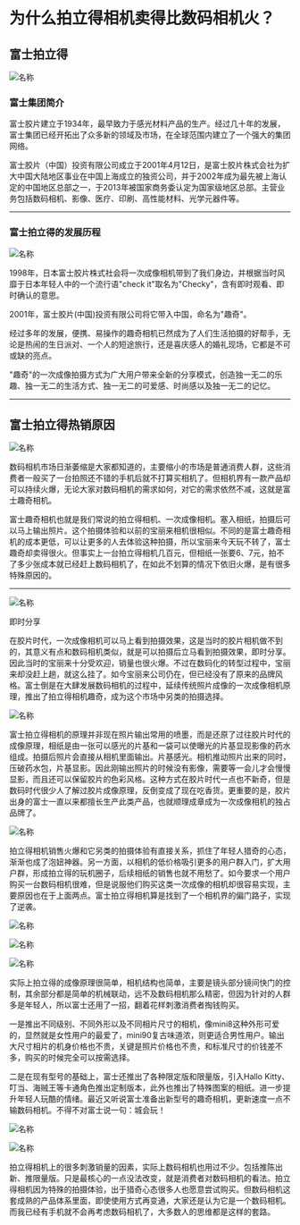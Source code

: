 # 为什么拍立得相机卖得比数码相机火？

## 富士拍立得

![名称](./jpe/P(1).jpeg)

### 富士集团简介

富士胶片建立于1934年，最早致力于感光材料产品的生产。经过几十年的发展，富士集团已经开拓出了众多新的领域及市场，在全球范围内建立了一个强大的集团网络。

富士胶片（中国）投资有限公司成立于2001年4月12日，是富士胶片株式会社为扩大中国大陆地区事业在中国上海成立的独资公司，并于2002年成为最先被上海认定的中国地区总部之一，于2013年被国家商务委认定为国家级地区总部。主营业务包括数码相机、影像、医疗、印刷、高性能材料、光学元器件等。

******
### 富士拍立得的发展历程

![名称](./jpe/P(1).jpg)

1998年，日本富士胶片株式社会将一次成像相机带到了我们身边，并根据当时风靡于日本年轻人中的一个流行语"check it"取名为"Checky"，含有即时观看、即时确认的意思。

2001年，富士胶片(中国)投资有限公司将它带入中国，命名为"趣奇"。

经过多年的发展，便携、易操作的趣奇相机已然成为了人们生活拍摄的好帮手，无论是热闹的生日派对、一个人的短途旅行，还是喜庆感人的婚礼现场，它都是不可或缺的亮点。

"趣奇"的一次成像拍摄方式为广大用户带来全新的分享模式，创造独一无二的乐趣、独一无二的生活方式、独一无二的可爱感、时尚感以及独一无二的记忆。

******

## 富士拍立得热销原因

![名称](./jpe/P(2).jpg)

数码相机市场日渐萎缩是大家都知道的，主要缩小的市场是普通消费人群，这些消费者一般买了一台拍照还不错的手机后就不打算买相机了。但相机界有一款产品却可以持续火爆，无论大家对数码相机的需求如何，对它的需求依然不减，这就是富士趣奇相机。

富士趣奇相机也就是我们常说的拍立得相机、一次成像相机。塞入相纸，拍摄后可以马上输出照片。这个拍摄体验和以前的宝丽来相机很相似。不同的是富士趣奇相机的成本更低，可以让更多的人去体验这种拍摄，所以宝丽来今天玩不转了，富士趣奇却卖得很火。但事实上一台拍立得相机几百元，但相纸一张要6、7元，拍不了多少张成本就已经赶上数码相机了，在如此不划算的情况下依旧火爆，是有很多特殊原因的。

******

![名称](./jpe/P(3).jpg)

即时分享

在胶片时代，一次成像相机可以马上看到拍摄效果，这是当时的胶片相机做不到的，其意义有点和数码相机类似，就是可以拍摄后立马看到拍摄效果，即时分享。因此当时的宝丽来十分受欢迎，销量也很火爆。不过在数码化的转型过程中，宝丽来却没赶上趟，就这么挂了。如今宝丽来公司仍在，但已经没有了原来的品牌风格。富士倒是在大肆发展数码相机的过程中，延续传统照片成像的一次成像相机原理，推出了拍立得相机趣奇，成为这个市场中另类的拍摄选择。


![名称](./jpe/P(4).jpg)

富士拍立得相机的原理并非现在照片输出常用的喷墨，而是还原了过往胶片时代的成像原理，相纸是由一张可以感光的片基和一袋可以使曝光的片基显现影像的药水组成。拍摄后照片会直接从相机里面输出。片基感光。相机推动照片出来的同时，压破药水包，片基显影。因此刚输出照片的时候没有影像，需要等一会儿才会慢慢显影，而且还可以保留胶片的色彩风格。这种方式在胶片时代一点也不新奇，但是数码时代很少人了解过胶片成像原理，反倒变成了现在吃香货。更重要的是，胶片出身的富士一直以来都擅长生产此类产品，也就顺理成章成为一次成像相机的独占品牌了。

![名称](./jpe/P(5).jpg)

拍立得相机销售火爆和它另类的拍摄体验有直接关系，抓住了年轻人猎奇的心态，渐渐也成了泡妞神器。另一方面，以相机的低价格吸引更多的用户群入门，扩大用户群，形成拍立得的玩机圈子，后续相纸的销售也就不用愁了。如今要求一个用户购买一台数码相机很难，但是说服他们购买这类一次成像的相机却很容易实现，主要原因也在于上面两点。富士拍立得相机算是找到了一个相机界的偏门路子，实现了逆袭。


![名称](./jpe/P(6).jpg)

![名称](./jpe/P(7).jpg)

![名称](./jpe/P(8).jpg)

实际上拍立得的成像原理很简单，相机结构也简单，主要是镜头部分镜间快门的控制，其余部分都是简单的机械联动，远不及数码相机那么精密，但因为针对的人群多是年轻人，所以富士还用了一招，翻着花样刺激消费者掏钱购买。

一是推出不同级别、不同外形以及不同相片尺寸的相机，像mini8这种外形可爱的，显然就是女性用户的最爱了，mini90复古味道浓，则更适合男性用户。输出大尺寸相片的机身价格也不贵，关键是照片价格也不贵，和标准尺寸的价钱差不多，购买的时候完全可以按需选择。

二是在现有型号的基础上，富士还推出了各种限定版和限量版，引入Hallo Kitty、叮当、海贼王等卡通角色推出定制版本，此外也推出了特殊图案的相纸。进一步提升年轻人玩酷的情绪。最近又听说富士准备出新型号的趣奇相机，更新速度一点不输数码相机。不得不对富士说一句：城会玩！

![名称](./jpe/P(9).jpg)

![名称](./jpe/P(10).jpg)

拍立得相机上的很多刺激销量的因素，实际上数码相机也用过不少。包括推陈出新、推限量版。只是最核心的一点没法改变，就是消费者对数码相机的看法。拍立得相机因为特殊的拍摄体验，出于猎奇心态很多人也愿意尝试购买。但数码相机这套成熟的产品体系里面，即使使用方式再变通，大家还是认为它是一个数码相机。而我已经有手机就不会再考虑数码相机了，大多数人的思维都是这样的套路。











